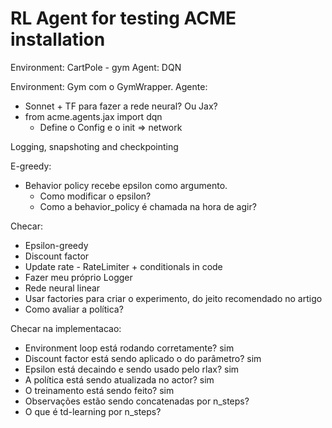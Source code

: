 # RL Agent for testing ACME installation

Environment: CartPole - gym
Agent: DQN


Environment: Gym com o GymWrapper.
Agente: 
- Sonnet + TF para fazer a rede neural? Ou Jax?
- from acme.agents.jax import dqn
    - Define o Config e o init => network

Logging, snapshoting and checkpointing

E-greedy:
- Behavior policy recebe epsilon como argumento.
    - Como modificar o epsilon?
    - Como a behavior_policy é chamada na hora de agir?

Checar:
- Epsilon-greedy
- Discount factor
- Update rate -  RateLimiter + conditionals in code
- Fazer meu próprio Logger
- Rede neural linear
- Usar factories para criar o experimento, do jeito recomendado no artigo
- Como avaliar a política?


Checar na implementacao:
- Environment loop está rodando corretamente? sim
- Discount factor está sendo aplicado o do parâmetro? sim
- Epsilon está decaindo e sendo usado pelo rlax? sim
- A política está sendo atualizada no actor? sim
- O treinamento está sendo feito? sim
- Observações estão sendo concatenadas por n_steps?
- O que é td-learning por n_steps?